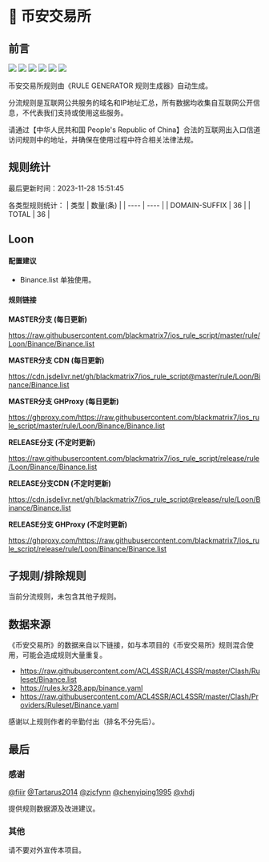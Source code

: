 # 🧸 币安交易所

## 前言

![](https://shields.io/badge/-移除重复规则-ff69b4) ![](https://shields.io/badge/-DOMAIN与DOMAIN--SUFFIX合并-green) ![](https://shields.io/badge/-DOMAIN--SUFFIX间合并-critical) ![](https://shields.io/badge/-DOMAIN与DOMAIN--KEYWORD合并-9cf) ![](https://shields.io/badge/-DOMAIN--SUFFIX与DOMAIN--KEYWORD合并-blue) ![](https://shields.io/badge/-IP--CIDR(6)合并-blueviolet) 

币安交易所规则由《RULE GENERATOR 规则生成器》自动生成。

分流规则是互联网公共服务的域名和IP地址汇总，所有数据均收集自互联网公开信息，不代表我们支持或使用这些服务。

请通过【中华人民共和国 People's Republic of China】合法的互联网出入口信道访问规则中的地址，并确保在使用过程中符合相关法律法规。

## 规则统计

最后更新时间：2023-11-28 15:51:45

各类型规则统计：
| 类型 | 数量(条)  | 
| ---- | ----  |
| DOMAIN-SUFFIX | 36  | 
| TOTAL | 36  | 


## Loon 

#### 配置建议
- Binance.list 单独使用。

#### 规则链接
**MASTER分支 (每日更新)**

https://raw.githubusercontent.com/blackmatrix7/ios_rule_script/master/rule/Loon/Binance/Binance.list

**MASTER分支 CDN (每日更新)**

https://cdn.jsdelivr.net/gh/blackmatrix7/ios_rule_script@master/rule/Loon/Binance/Binance.list

**MASTER分支 GHProxy (每日更新)**

https://ghproxy.com/https://raw.githubusercontent.com/blackmatrix7/ios_rule_script/master/rule/Loon/Binance/Binance.list

**RELEASE分支 (不定时更新)**

https://raw.githubusercontent.com/blackmatrix7/ios_rule_script/release/rule/Loon/Binance/Binance.list

**RELEASE分支CDN (不定时更新)**

https://cdn.jsdelivr.net/gh/blackmatrix7/ios_rule_script@release/rule/Loon/Binance/Binance.list

**RELEASE分支 GHProxy (不定时更新)**

https://ghproxy.com/https://raw.githubusercontent.com/blackmatrix7/ios_rule_script/release/rule/Loon/Binance/Binance.list

## 子规则/排除规则


当前分流规则，未包含其他子规则。

## 数据来源

《币安交易所》的数据来自以下链接，如与本项目的《币安交易所》规则混合使用，可能会造成规则大量重复。

- https://raw.githubusercontent.com/ACL4SSR/ACL4SSR/master/Clash/Ruleset/Binance.list
- https://rules.kr328.app/binance.yaml
- https://raw.githubusercontent.com/ACL4SSR/ACL4SSR/master/Clash/Providers/Ruleset/Binance.yaml


感谢以上规则作者的辛勤付出（排名不分先后）。

## 最后

### 感谢

[@fiiir](https://github.com/fiiir) [@Tartarus2014](https://github.com/Tartarus2014) [@zjcfynn](https://github.com/zjcfynn) [@chenyiping1995](https://github.com/chenyiping1995) [@vhdj](https://github.com/vhdj)

提供规则数据源及改进建议。

### 其他

请不要对外宣传本项目。